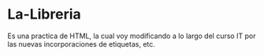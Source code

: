 # La-Libreria
Es una practica de HTML, la cual voy modificando a lo largo del curso IT por las nuevas incorporaciones de etiquetas, etc.
